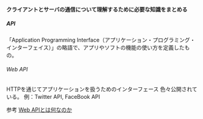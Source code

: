 #### クライアントとサーバの通信について理解するために必要な知識をまとめる

##### API
「Application Programming Interface（アプリケーション・プログラミング・インターフェイス）」の略語で、アプリやソフトの機能の使い方を定義したもの。

###### Web API
HTTPを通じてアプリケーションを扱うためのインターフェース
色々公開されている。
例：Twitter API, FaceBook API

参考 [Web APIとは何なのか](https://qiita.com/NagaokaKenichi/items/df4c8455ab527aeacf02)
